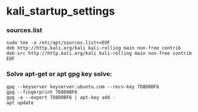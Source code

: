 # kali_startup_settings

### sources.list

```
sudo tee -a /etc/apt/sources.list<<EOF
deb http://http.kali.org/kali kali-rolling main non-free contrib
deb-src http://http.kali.org/kali kali-rolling main non-free contrib
EOF
```

### Solve apt-get or apt gpg key solve:


```
gpg --keyserver keyserver.ubuntu.com --recv-key 7D8D0BF6
gpg --fingerprint 7D8D0BF6
gpg -a --export 7D8D0BF6 | apt-key add -
apt update

```
